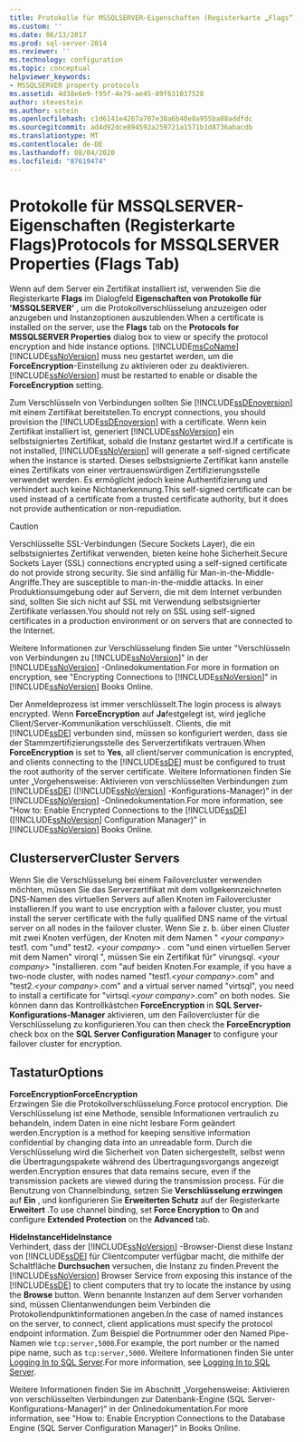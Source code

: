 ```yaml
---
title: Protokolle für MSSQLSERVER-Eigenschaften (Registerkarte „Flags“) | Microsoft-Dokumentation
ms.custom: ''
ms.date: 06/13/2017
ms.prod: sql-server-2014
ms.reviewer: ''
ms.technology: configuration
ms.topic: conceptual
helpviewer_keywords:
- MSSQLSERVER property protocols
ms.assetid: 4d38e6e9-f95f-4e79-ae45-89f631037528
author: stevestein
ms.author: sstein
ms.openlocfilehash: c1d6141e4267a707e38a6b40e8a955ba08addfdc
ms.sourcegitcommit: ad4d92dce894592a259721a1571b1d8736abacdb
ms.translationtype: MT
ms.contentlocale: de-DE
ms.lasthandoff: 08/04/2020
ms.locfileid: "87619474"
---
```

# <a name="protocols-for-mssqlserver-properties-flags-tab"></a><span data-ttu-id="b0806-102">Protokolle für MSSQLSERVER-Eigenschaften (Registerkarte Flags)</span><span class="sxs-lookup"><span data-stu-id="b0806-102">Protocols for MSSQLSERVER Properties (Flags Tab)</span></span>
  <span data-ttu-id="b0806-103">Wenn auf dem Server ein Zertifikat installiert ist, verwenden Sie die Registerkarte **Flags** im Dialogfeld **Eigenschaften von Protokolle für 'MSSQLSERVER'** , um die Protokollverschlüsselung anzuzeigen oder anzugeben und Instanzoptionen auszublenden.</span><span class="sxs-lookup"><span data-stu-id="b0806-103">When a certificate is installed on the server, use the **Flags** tab on the **Protocols for MSSQLSERVER Properties** dialog box to view or specify the protocol encryption and hide instance options.</span></span> [!INCLUDE[msCoName](../../includes/msconame-md.md)] <span data-ttu-id="b0806-104">[!INCLUDE[ssNoVersion](../../includes/ssnoversion-md.md)] muss neu gestartet werden, um die **ForceEncryption**-Einstellung zu aktivieren oder zu deaktivieren.</span><span class="sxs-lookup"><span data-stu-id="b0806-104">[!INCLUDE[ssNoVersion](../../includes/ssnoversion-md.md)] must be restarted to enable or disable the **ForceEncryption** setting.</span></span>  
  
 <span data-ttu-id="b0806-105">Zum Verschlüsseln von Verbindungen sollten Sie [!INCLUDE[ssDEnoversion](../../includes/ssdenoversion-md.md)] mit einem Zertifikat bereitstellen.</span><span class="sxs-lookup"><span data-stu-id="b0806-105">To encrypt connections, you should provision the [!INCLUDE[ssDEnoversion](../../includes/ssdenoversion-md.md)] with a certificate.</span></span> <span data-ttu-id="b0806-106">Wenn kein Zertifikat installiert ist, generiert [!INCLUDE[ssNoVersion](../../includes/ssnoversion-md.md)] ein selbstsigniertes Zertifikat, sobald die Instanz gestartet wird.</span><span class="sxs-lookup"><span data-stu-id="b0806-106">If a certificate is not installed, [!INCLUDE[ssNoVersion](../../includes/ssnoversion-md.md)] will generate a self-signed certificate when the instance is started.</span></span> <span data-ttu-id="b0806-107">Dieses selbstsignierte Zertifikat kann anstelle eines Zertifikats von einer vertrauenswürdigen Zertifizierungsstelle verwendet werden. Es ermöglicht jedoch keine Authentifizierung und verhindert auch keine Nichtanerkennung.</span><span class="sxs-lookup"><span data-stu-id="b0806-107">This self-signed certificate can be used instead of a certificate from a trusted certificate authority, but it does not provide authentication or non-repudiation.</span></span>  
  
> [!CAUTION]  
>  <span data-ttu-id="b0806-108">Verschlüsselte SSL-Verbindungen (Secure Sockets Layer), die ein selbstsigniertes Zertifikat verwenden, bieten keine hohe Sicherheit.</span><span class="sxs-lookup"><span data-stu-id="b0806-108">Secure Sockets Layer (SSL) connections encrypted using a self-signed certificate do not provide strong security.</span></span> <span data-ttu-id="b0806-109">Sie sind anfällig für Man-in-the-Middle-Angriffe.</span><span class="sxs-lookup"><span data-stu-id="b0806-109">They are susceptible to man-in-the-middle attacks.</span></span> <span data-ttu-id="b0806-110">In einer Produktionsumgebung oder auf Servern, die mit dem Internet verbunden sind, sollten Sie sich nicht auf SSL mit Verwendung selbstsignierter Zertifikate verlassen.</span><span class="sxs-lookup"><span data-stu-id="b0806-110">You should not rely on SSL using self-signed certificates in a production environment or on servers that are connected to the Internet.</span></span>  
  
 <span data-ttu-id="b0806-111">Weitere Informationen zur Verschlüsselung finden Sie unter "Verschlüsseln von Verbindungen zu [!INCLUDE[ssNoVersion](../../includes/ssnoversion-md.md)]" in der [!INCLUDE[ssNoVersion](../../includes/ssnoversion-md.md)] -Onlinedokumentation.</span><span class="sxs-lookup"><span data-stu-id="b0806-111">For more in formation on encryption, see "Encrypting Connections to [!INCLUDE[ssNoVersion](../../includes/ssnoversion-md.md)]" in [!INCLUDE[ssNoVersion](../../includes/ssnoversion-md.md)] Books Online.</span></span>  
  
 <span data-ttu-id="b0806-112">Der Anmeldeprozess ist immer verschlüsselt.</span><span class="sxs-lookup"><span data-stu-id="b0806-112">The login process is always encrypted.</span></span> <span data-ttu-id="b0806-113">Wenn **ForceEncryption** auf **Ja**festgelegt ist, wird jegliche Client/Server-Kommunikation verschlüsselt. Clients, die mit [!INCLUDE[ssDE](../../includes/ssde-md.md)] verbunden sind, müssen so konfiguriert werden, dass sie der Stammzertifizierungsstelle des Serverzertifikats vertrauen.</span><span class="sxs-lookup"><span data-stu-id="b0806-113">When **ForceEncryption** is set to **Yes**, all client/server communication is encrypted, and clients connecting to the [!INCLUDE[ssDE](../../includes/ssde-md.md)] must be configured to trust the root authority of the server certificate.</span></span> <span data-ttu-id="b0806-114">Weitere Informationen finden Sie unter „Vorgehensweise: Aktivieren von verschlüsselten Verbindungen zum [!INCLUDE[ssDE](../../includes/ssde-md.md)] ([!INCLUDE[ssNoVersion](../../includes/ssnoversion-md.md)] -Konfigurations-Manager)“ in der [!INCLUDE[ssNoVersion](../../includes/ssnoversion-md.md)] -Onlinedokumentation.</span><span class="sxs-lookup"><span data-stu-id="b0806-114">For more information, see "How to: Enable Encrypted Connections to the [!INCLUDE[ssDE](../../includes/ssde-md.md)] ([!INCLUDE[ssNoVersion](../../includes/ssnoversion-md.md)] Configuration Manager)" in [!INCLUDE[ssNoVersion](../../includes/ssnoversion-md.md)] Books Online.</span></span>  
  
## <a name="cluster-servers"></a><span data-ttu-id="b0806-115">Clusterserver</span><span class="sxs-lookup"><span data-stu-id="b0806-115">Cluster Servers</span></span>  
 <span data-ttu-id="b0806-116">Wenn Sie die Verschlüsselung bei einem Failovercluster verwenden möchten, müssen Sie das Serverzertifikat mit dem vollgekennzeichneten DNS-Namen des virtuellen Servers auf allen Knoten im Failovercluster installieren.</span><span class="sxs-lookup"><span data-stu-id="b0806-116">If you want to use encryption with a failover cluster, you must install the server certificate with the fully qualified DNS name of the virtual server on all nodes in the failover cluster.</span></span> <span data-ttu-id="b0806-117">Wenn Sie z. b. über einen Cluster mit zwei Knoten verfügen, der Knoten mit dem Namen " *\<your company>* test1. com "und" test2. *\<your company>* . com "und einen virtuellen Server mit dem Namen" virorql ", müssen Sie ein Zertifikat für" virungsql. *\<your company>* "installieren. com "auf beiden Knoten.</span><span class="sxs-lookup"><span data-stu-id="b0806-117">For example, if you have a two-node cluster, with nodes named "test1.*\<your company>*.com" and "test2.*\<your company>*.com" and a virtual server named "virtsql", you need to install a certificate for "virtsql.*\<your company>*.com" on both nodes.</span></span> <span data-ttu-id="b0806-118">Sie können dann das Kontrollkästchen **ForceEncryption** in **SQL Server-Konfigurations-Manager** aktivieren, um den Failovercluster für die Verschlüsselung zu konfigurieren.</span><span class="sxs-lookup"><span data-stu-id="b0806-118">You can then check the **ForceEncryption** check box on the **SQL Server Configuration Manager** to configure your failover cluster for encryption.</span></span>  
  
## <a name="options"></a><span data-ttu-id="b0806-119">Tastatur</span><span class="sxs-lookup"><span data-stu-id="b0806-119">Options</span></span>  
 <span data-ttu-id="b0806-120">**ForceEncryption**</span><span class="sxs-lookup"><span data-stu-id="b0806-120">**ForceEncryption**</span></span>  
 <span data-ttu-id="b0806-121">Erzwingen Sie die Protokollverschlüsselung.</span><span class="sxs-lookup"><span data-stu-id="b0806-121">Force protocol encryption.</span></span> <span data-ttu-id="b0806-122">Die Verschlüsselung ist eine Methode, sensible Informationen vertraulich zu behandeln, indem Daten in eine nicht lesbare Form geändert werden.</span><span class="sxs-lookup"><span data-stu-id="b0806-122">Encryption is a method for keeping sensitive information confidential by changing data into an unreadable form.</span></span> <span data-ttu-id="b0806-123">Durch die Verschlüsselung wird die Sicherheit von Daten sichergestellt, selbst wenn die Übertragungspakete während des Übertragungsvorgangs angezeigt werden.</span><span class="sxs-lookup"><span data-stu-id="b0806-123">Encryption ensures that data remains secure, even if the transmission packets are viewed during the transmission process.</span></span> <span data-ttu-id="b0806-124">Für die Benutzung von Channelbindung, setzen Sie **Verschlüsselung erzwingen** auf **Ein** , und konfigurieren Sie **Erweiterten Schutz** auf der Registerkarte **Erweitert** .</span><span class="sxs-lookup"><span data-stu-id="b0806-124">To use channel binding, set **Force Encryption** to **On** and configure **Extended Protection** on the **Advanced** tab.</span></span>  
  
 <span data-ttu-id="b0806-125">**HideInstance**</span><span class="sxs-lookup"><span data-stu-id="b0806-125">**HideInstance**</span></span>  
 <span data-ttu-id="b0806-126">Verhindert, dass der [!INCLUDE[ssNoVersion](../../includes/ssnoversion-md.md)] -Browser-Dienst diese Instanz von [!INCLUDE[ssDE](../../includes/ssde-md.md)] für Clientcomputer verfügbar macht, die mithilfe der Schaltfläche **Durchsuchen** versuchen, die Instanz zu finden.</span><span class="sxs-lookup"><span data-stu-id="b0806-126">Prevent the [!INCLUDE[ssNoVersion](../../includes/ssnoversion-md.md)] Browser Service from exposing this instance of the [!INCLUDE[ssDE](../../includes/ssde-md.md)] to client computers that try to locate the instance by using the **Browse** button.</span></span> <span data-ttu-id="b0806-127">Wenn benannte Instanzen auf dem Server vorhanden sind, müssen Clientanwendungen beim Verbinden die Protokollendpunktinformationen angeben.</span><span class="sxs-lookup"><span data-stu-id="b0806-127">In the case of named instances on the server, to connect, client applications must specify the protocol endpoint information.</span></span> <span data-ttu-id="b0806-128">Zum Beispiel die Portnummer oder den Named Pipe-Namen wie `tcp:server,5000`.</span><span class="sxs-lookup"><span data-stu-id="b0806-128">For example, the port number or the named pipe name, such as `tcp:server,5000`.</span></span> <span data-ttu-id="b0806-129">Weitere Informationen finden Sie unter [Logging In to SQL Server](../../database-engine/configure-windows/logging-in-to-sql-server.md).</span><span class="sxs-lookup"><span data-stu-id="b0806-129">For more information, see [Logging In to SQL Server](../../database-engine/configure-windows/logging-in-to-sql-server.md).</span></span>  
  
 <span data-ttu-id="b0806-130">Weitere Informationen finden Sie im Abschnitt „Vorgehensweise: Aktivieren von verschlüsselten Verbindungen zur Datenbank-Engine (SQL Server-Konfigurations-Manager)“ in der Onlinedokumentation.</span><span class="sxs-lookup"><span data-stu-id="b0806-130">For more information, see "How to: Enable Encryption Connections to the Database Engine (SQL Server Configuration Manager)" in Books Online.</span></span>  
  
  
